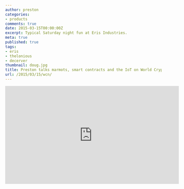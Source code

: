 ```yaml
---
author: preston
categories:
- products
comments: true
date: 2015-03-15T00:00:00Z
excerpt: Typical Saturday night fun at Eris Industries.
meta: true
published: true
tags:
- eris
- thelonious
- decerver
thumbnail: doug.jpg
title: Preston talks marmots, smart contracts and the IoT on World Crypto Net podcast
url: /2015/03/15/wcn/
---
```


<iframe width="560" height="315" src="https://www.youtube.com/embed/_ev5ycxDbuA" frameborder="0" allowfullscreen></iframe>

